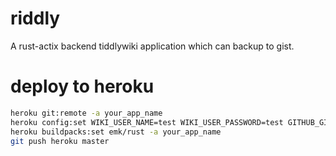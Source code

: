 # riddly

A rust-actix backend tiddlywiki application which can backup to gist.


# deploy to heroku


````bash
heroku git:remote -a your_app_name
heroku config:set WIKI_USER_NAME=test WIKI_USER_PASSWORD=test GITHUB_GIST_TOKEN=test GITHUB_GIST_ID=test
heroku buildpacks:set emk/rust -a your_app_name
git push heroku master
````
